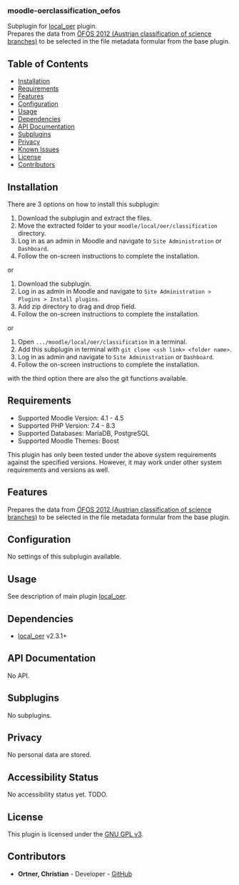 ### moodle-oerclassification_oefos

Subplugin for [local_oer](https://github.com/llttugraz/moodle-local_oer) plugin.<br>
Prepares the data from [ÖFOS 2012 (Austrian classification of science branches)](https://data.europa.eu/data/datasets/92750ae3-6460-3d51-92a7-b6a5dba70d3d?locale=en) to be selected in the file metadata formular from the base plugin.


## Table of Contents


- [Installation](#installation)
- [Requirements](#requirements)
- [Features](#features)
- [Configuration](#configuration)
- [Usage](#usage)
- [Dependencies](#dependencies)
- [API Documentation](#api-documentation)
- [Subplugins](#subplugins)
- [Privacy](#privacy)
- [Known Issues](#known-issues)
- [License](#license)
- [Contributors](#contributors)

## Installation

There are 3 options on how to install this subplugin:

1. Download the subplugin and extract the files.
2. Move the extracted folder to your `moodle/local/oer/classification` directory.
3. Log in as an admin in Moodle and navigate to `Site Administration` or `Dashboard`.
4. Follow the on-screen instructions to complete the installation.

or

1. Download the subplugin.
2. Log in as admin in Moodle and navigate to `Site Administration > Plugins > Install plugins`.
3. Add zip directory to drag and drop field.
4. Follow the on-screen instructions to complete the installation.

or

1. Open `.../moodle/local/oer/classification` in a terminal.
2. Add this subplugin in terminal with `git clone <ssh link> <folder name>`.
3. Log in as admin and navigate to `Site Administration` or `Dashboard`.
4. Follow the on-screen instructions to complete the installation.

with the third option there are also the git functions available.


## Requirements

- Supported Moodle Version: 4.1 - 4.5
- Supported PHP Version:    7.4 - 8.3
- Supported Databases:      MariaDB, PostgreSQL
- Supported Moodle Themes:  Boost

This plugin has only been tested under the above system requirements against the specified versions.
However, it may work under other system requirements and versions as well.

## Features

Prepares the data from [ÖFOS 2012 (Austrian classification of science branches)](https://data.europa.eu/data/datasets/92750ae3-6460-3d51-92a7-b6a5dba70d3d?locale=en) to be selected in the file metadata formular from the base plugin.


## Configuration

No settings of this subplugin available.

## Usage

See description of main plugin [local_oer](https://github.com/llttugraz/moodle-local_oer).

## Dependencies

* [local_oer](https://github.com/llttugraz/moodle-local_oer) v2.3.1+

## API Documentation

No API.

## Subplugins

No subplugins.

## Privacy

No personal data are stored.


## Accessibility Status

No accessibility status yet. TODO.

## License

This plugin is licensed under the [GNU GPL v3](https://www.gnu.org/licenses/gpl-3.0.html).

## Contributors

- **Ortner, Christian** - Developer - [GitHub](https://github.com/chriso123)
